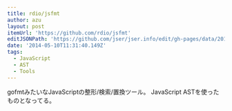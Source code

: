 ```yaml
---
title: rdio/jsfmt
author: azu
layout: post
itemUrl: 'https://github.com/rdio/jsfmt'
editJSONPath: 'https://github.com/jser/jser.info/edit/gh-pages/data/2014/05/index.json'
date: '2014-05-10T11:31:40.149Z'
tags:
  - JavaScript
  - AST
  - Tools
---
```

gofmtみたいなJavaScriptの整形/検索/置換ツール。
JavaScript ASTを使ったものとなってる。
